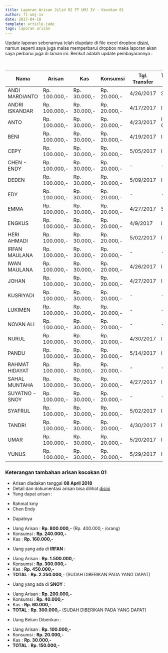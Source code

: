```yaml
---
title: Laporan Arisan Jilid 02 FT UMJ IV - Kocokan 01
author: ft-umj-iv
date: 2017-04-18
template: article.jade
tags: laporan arisan
---
```


Update laporan sebenarnya telah diupdate di file excel dropbox [disini](https://www.dropbox.com/s/lqrvit24hfh3fot/Arisan%20UMJ%20TechInfo4%20Jilid%2002.xlsx?dl=0), namun seperti saya juga malas memperbarui dropbox maka laporan akan saya perbarui juga di laman ini. Berikut adalah update pembayarannya :

<br/>
<span class="more"></span>


|Nama						| Arisan 		  	| Kas 			| Konsumsi 		| Tgl. Transfer	| Transfered To |
|--------------------------	|-------------------|---------------|---------------|---------------|---------------|
| ANDI MARDIANTO 			|Rp. 100.000,- 		|Rp. 30.000,-	| Rp. 20.000,-	|4/26/2017		| SNOY			|
| ANDRI ISKANDAR 			|Rp. 100.000,- 		|Rp. 30.000,-	| Rp. 20.000,-	|4/17/2017		| IRFAN			|
| ANTO  						  |Rp. 100.000,- 		|Rp. 30.000,-	| Rp. 20.000,-	|4/23/2017		| IRFAN	- OUT		|
| BENI 						    |Rp. 100.000,- 		|Rp. 30.000,-	| Rp. 20.000,-	|4/19/2017		| IRFAN			|
| CEPY 						    |Rp. 100.000,- 		|Rp. 30.000,-	| Rp. 20.000,-	|5/05/2017		| IRFAN			|
| CHEN - ENDY 				|Rp. 100.000,- 		|Rp. 30.000,-	| Rp. 20.000,-	|-				|-				|
| DEDEN 					    |Rp. 100.000,- 		|Rp. 30.000,-	| Rp. 20.000,-	|5/09/2017		| IRFAN			|
| EDY 						    |Rp. 100.000,- 		|Rp. 30.000,-	| Rp. 20.000,-	|-				|-				|
| EMMA 						    |Rp. 100.000,- 		|Rp. 30.000,-	| Rp. 20.000,-	|4/27/2017		| SNOY			|
| ENGKUS 					    |Rp. 100.000,-		|Rp. 30.000,-	| Rp. 20.000,-	|4/9/2017		| IRFAN			|
| HERI AHMADI 				|Rp. 100.000,- 		|Rp. 30.000,-	| Rp. 20.000,-	|5/02/2017		| IRFAN			|
| IRFAN MAULANA 			|Rp. 100.000,- 		|Rp. 30.000,-	| Rp. 20.000,-	|-				|-				|
| IWAN MAULANA 				|Rp. 100.000,- 		|Rp. 30.000,-	| Rp. 20.000,-	|4/26/2017		| IRFAN			|
| JOHAN 					    |Rp. 100.000,- 		|Rp. 30.000,-	| Rp. 20.000,-	|4/27/2017		| IRFAN			|
| KUSRIYADI 				  |Rp. 100.000,- 		|Rp. 30.000,-	| Rp. 20.000,-	|-				|-				|
| LUKIMEN 					  |Rp. 100.000,- 		|Rp. 30.000,-	| Rp. 20.000,-	|-				|-				|
| NOVAN ALI 				  |Rp. 100.000,- 		|Rp. 30.000,-	| Rp. 20.000,-	|-				|-				|
| NURUL				 		    |Rp. 100.000,- 		|Rp. 30.000,-	| Rp. 20.000,-	|4/30/2017		| IRFAN			|
| PANDU 					    |Rp. 100.000,- 		|Rp. 30.000,-	| Rp. 20.000,-	|5/14/2017		| IRFAN			|
| RAHMAT HIDAYAT 			|Rp. 100.000,- 		|Rp. 30.000,-	| Rp. 20.000,-	|-				|-				|
| SAHAL MUNTAHA 			|Rp. 100.000,- 		|Rp. 30.000,-	| Rp. 20.000,-	|4/27/2017		| IRFAN			|
| SUYATNO - SNOY 			|Rp. 100.000,- 		|Rp. 30.000,-	| Rp. 20.000,-	|-				|-				|
| SYAFRUL 					  |Rp. 100.000,- 		|Rp. 30.000,-	| Rp. 20.000,-	|5/02/2017		| IRFAN			|
| TANDRI 					    |Rp. 100.000,- 		|Rp. 30.000,-	| Rp. 20.000,-	|4/30/2017		| IRFAN			|
| UMAR 						    |Rp. 100.000,- 		|Rp. 30.000,-	| Rp. 20.000,-	|5/20/2017		| IRFAN		  |
| YUNUS 					    |Rp. 100.000,- 		|Rp. 30.000,-	| Rp. 20.000,-	|5/29/2017		| IRFAN			|



### Keterangan tambahan arisan kocokan 01
+ Arisan diadakan tanggal **08 April 2018**
+ Detail dan dokumentasi arisan bisa dilihat [disini](https://ft-umj-4.github.io/story/articles/arisan-jilid-2-01-Rumah-Rahmat/)
+ Yang dapat arisan :
 - Rahmat kmy
 - Chen Endy
+ Dapatnya
 - Uang Arisan	 : **Rp. 800.000,-** (Rp. 400.000,- /orang)
 - Konsumsi 	   : **Rp. 240.000,-**
 - Kas 			     : **Rp. 160.000,-**
+ Uang yang ada di **IRFAN** :
 - Uang Arisan	 : **Rp. 1.500.000,-**
 - Konsumsi 	   : **Rp.   300.000,-**
 - Kas 			     : **Rp.   450.000,-**
 - **TOTAL**	   : **Rp. 2.250.000,-** (SUDAH DIBERIKAN PADA YANG DAPAT)
+ Uang yang ada di **SNOY** :
 - Uang Arisan	 : **Rp. 200.000,-**
 - Konsumsi 	   : **Rp.  40.000,-**
 - Kas 			     : **Rp.  60.000,-**
 - **TOTAL**	   : **Rp. 300.000,-** (SUDAH DIBERIKAN PADA YANG DAPAT)
 + Uang Belum Diberikan :
 - Uang Arisan	 : **Rp.   100.000,-**
 - Konsumsi 	   : **Rp.    20.000,-**
 - Kas 			     : **Rp.    30.000,-**
 - **TOTAL**	   : **Rp.   150.000,-**

